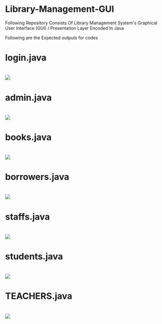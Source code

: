 # Library-Management-GUI

Following Repository Consists Of Library Management System's Graphical User Interface (GUI) / Presentation Layer Encoded In Java 

Following are the Expected outputs for codes
<h1>login.java<h1>
<img src="https://github.com/yashchitroda/Library-Management-System-GUI/blob/main/Outputs/login.png"><br>
<h1>admin.java<h1>
<img src="https://github.com/yashchitroda/Library-Management-System-GUI/blob/main/Outputs/admin.png"><br>
<h1>books.java<h1>
<img src="https://github.com/yashchitroda/Library-Management-System-GUI/blob/main/Outputs/books.png"><br>
<h1>borrowers.java<h1>
<img src="https://github.com/yashchitroda/Library-Management-System-GUI/blob/main/Outputs/borrowers.png"><br>
<h1>staffs.java<h1>
<img src="https://github.com/yashchitroda/Library-Management-System-GUI/blob/main/Outputs/staffs.png"><br>
<h1>students.java<h1>
<img src="https://github.com/yashchitroda/Library-Management-System-GUI/blob/main/Outputs/student.png"><br>
  <h1>TEACHERS.java<h1>
<img src="https://github.com/yashchitroda/Library-Management-System-GUI/blob/main/Outputs/teacher.png"><br>
